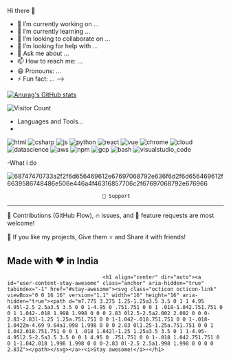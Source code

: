 Hi there 👋
- 🔭 I’m currently working on ...
- 🌱 I’m currently learning ...
- 👯 I’m looking to collaborate on ...
- 🤔 I’m looking for help with ...
- 💬 Ask me about ...
- 📫 How to reach me: ...
- 😄 Pronouns: ...
- ⚡ Fun fact: ...
-->

[![Anurag's GitHub stats](https://github-readme-stats.vercel.app/api?username=beuzhi)](https://github.com/anuraghazra/github-readme-stats)

![Visitor Count](https://profile-counter.glitch.me/beuzhi/count.svg)

- Languages and Tools...
- 
![html](https://github.com/beuzhi/beuzhi/assets/94816936/d8b75971-89bb-47f8-9fdc-f7c28e5d1347)
![csharp](https://github.com/beuzhi/beuzhi/assets/94816936/4931273a-c37e-402c-897b-c2e636c08065)
![js](https://github.com/beuzhi/beuzhi/assets/94816936/92e622ff-c709-451a-91de-c2ba5b6be261)
![python](https://github.com/beuzhi/beuzhi/assets/94816936/6674af67-5168-4386-bf16-2ebaa0a35184)
![react](https://github.com/beuzhi/beuzhi/assets/94816936/2db0f9ca-e55a-4a67-bcec-91e547405adb)
![vue](https://github.com/beuzhi/beuzhi/assets/94816936/c3f886ed-04f0-4fd5-a09c-7ce4eb63b6ad)
![chrome](https://github.com/beuzhi/beuzhi/assets/94816936/854336c3-f0cf-47eb-b0ff-5e1a810a5933)
 ![cloud](https://github.com/beuzhi/beuzhi/assets/94816936/5aa08e09-8a48-43d0-835d-7edc98dc539b)
 ![datascience](https://github.com/beuzhi/beuzhi/assets/94816936/711fe640-6cf3-4d44-b550-b85758b34a6a)
![aws](https://github.com/beuzhi/beuzhi/assets/94816936/494439b3-ee46-40ca-98cc-f9810449c5cd)
![npm](https://github.com/beuzhi/beuzhi/assets/94816936/09066302-8c8a-49b3-bc27-1300865a15e5)
![gcp](https://github.com/beuzhi/beuzhi/assets/94816936/8e823225-fd8d-4dcd-9be5-2f9d2d81650e)
![bash](https://github.com/beuzhi/beuzhi/assets/94816936/2d2e6e32-ff89-4e07-b2ae-b4b84f186945)
![visualstudio_code](https://github.com/beuzhi/beuzhi/assets/94816936/fe336d42-0f53-4276-9ce5-a88e0a861b76)

-What i do

![68747470733a2f2f6d656469612e67697068792e636f6d2f6d656469612f6639586748486e506e446a4f46316857706c2f67697068792e676966](https://github.com/beuzhi/beuzhi/assets/94816936/7a364c67-d214-485b-81c8-8432bc08c99c)

                                   🤝 Support
-----------------------------------------------------------------------------------------------------------------------------
🎀 Contributions (GitHub Flow), 🔥 issues, and 🥮 feature requests are most welcome!

💙 If you like my projects, Give them ⭐ and Share it with friends!

Made with ❤️ in India
-----------------------------------------------------------------------------------------------------------------------------
                                   <h1 align="center" dir="auto"><a id="user-content-️stay-awesome️" class="anchor" aria-hidden="true" tabindex="-1" href="#️stay-awesome️"><svg class="octicon octicon-link" viewBox="0 0 16 16" version="1.1" width="16" height="16" aria-hidden="true"><path d="m7.775 3.275 1.25-1.25a3.5 3.5 0 1 1 4.95 4.95l-2.5 2.5a3.5 3.5 0 0 1-4.95 0 .751.751 0 0 1 .018-1.042.751.751 0 0 1 1.042-.018 1.998 1.998 0 0 0 2.83 0l2.5-2.5a2.002 2.002 0 0 0-2.83-2.83l-1.25 1.25a.751.751 0 0 1-1.042-.018.751.751 0 0 1-.018-1.042Zm-4.69 9.64a1.998 1.998 0 0 0 2.83 0l1.25-1.25a.751.751 0 0 1 1.042.018.751.751 0 0 1 .018 1.042l-1.25 1.25a3.5 3.5 0 1 1-4.95-4.95l2.5-2.5a3.5 3.5 0 0 1 4.95 0 .751.751 0 0 1-.018 1.042.751.751 0 0 1-1.042.018 1.998 1.998 0 0 0-2.83 0l-2.5 2.5a1.998 1.998 0 0 0 0 2.83Z"></path></svg></a>⚡️<i>Stay awesome!</i>⚡️</h1>

